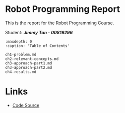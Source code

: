 # Robot Programming Report

This is the report for the Robot Programming Course.

Student: ***Jimmy Tan - 00819296***

```{toctree}
:maxdepth: 0
:caption: 'Table of Contents'

ch1-problem.md
ch2-relevant-concepts.md
ch3-approach-part1.md
ch3-approach-part2.md
ch4-results.md

```
# Links 
- [Code Source](https://mygit.th-deg.de/jt27296/plv-2)